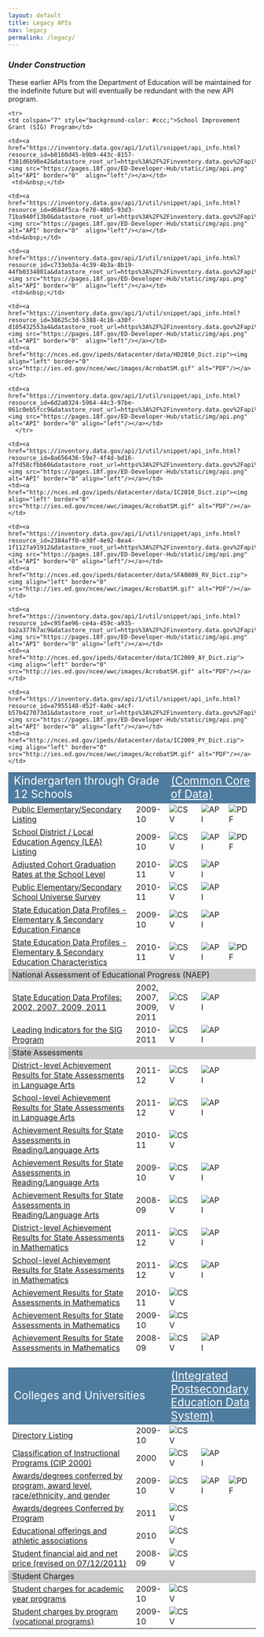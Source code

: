```yaml
---
layout: default
title: Legacy APIs
nav: legacy
permalink: /legacy/
---
```



### _Under Construction_

These earlier APIs from the Department of Education will be maintained for the indefinite future but will eventually be redundant with the new API program.  



<table>
  <tr>
    <td colspan="2" style="background-color: #4e7c9f; font-size: 1.4em; color:#FFF">Kindergarten through Grade 12 Schools</td>
    <td colspan="5" style="background-color: #4e7c9f; font-size: 1.4em; color:#FFF"><a href="http://nces.ed.gov/ccd/" style="color:#FFF">(Common Core of Data)</a></td>
  </tr>
  <tr>
    <td width="50%"><a href="https://inventory.data.gov/dataset/c325a86a-a0da-479d-bb87-cdbf88833b25/resource/102fd9bd-4737-401b-b88f-5c5b0fab94ec">Public Elementary/Secondary Listing</a></td>
    <td width="12%">2009-10</td>
    <td><a href="https://inventory.data.gov/dataset/c325a86a-a0da-479d-bb87-cdbf88833b25/resource/102fd9bd-4737-401b-b88f-5c5b0fab94ec/download/userssharedsdfpublicelementarysecondaryunivsrvy200910.csv"><img src="https://pages.18f.gov/ED-Developer-Hub/static/img/csv.png" alt="CSV" border="0" align="left"/></a></td>
    <td><a href="https://inventory.data.gov/api/1/util/snippet/api_info.html?resource_id=102fd9bd-4737-401b-b88f-5c5b0fab94ec&datastore_root_url=https%3A%2F%2Finventory.data.gov%2Fapi%2Faction"><img src="https://pages.18f.gov/ED-Developer-Hub/static/img/api.png" alt="API" border="0"  align="left"/></a></td>
    <td><a href="http://nces.ed.gov/ccd/pdf/INsc09101a.pdf"><img align="left" border="0" src="http://ies.ed.gov/ncee/wwc/images/AcrobatSM.gif" alt="PDF"/></a></td>
  </tr>
  <tr>
    <td><a href="https://inventory.data.gov/dataset/04da5aea-5366-46d6-92de-1c4901973494/resource/37e62816-d097-42c5-9ec9-6b56abe6c4c9">School District / Local Education Agency (LEA) Listing</a></td>
    <td>2009-10</td>
    <td><a href="https://inventory.data.gov/dataset/04da5aea-5366-46d6-92de-1c4901973494/resource/37e62816-d097-42c5-9ec9-6b56abe6c4c9/download/localeductnagncysdunvsrvydata200910.csv"><img src="https://pages.18f.gov/ED-Developer-Hub/static/img/csv.png" alt="CSV" border="0" align="left"/></a></td>
    <td><a href="https://inventory.data.gov/api/1/util/snippet/api_info.html?resource_id=37e62816-d097-42c5-9ec9-6b56abe6c4c9&datastore_root_url=https%3A%2F%2Finventory.data.gov%2Fapi%2Faction"><img src="https://pages.18f.gov/ED-Developer-Hub/static/img/api.png" alt="API" border="0"  align="left"/></a></td>
    <td><a href="http://nces.ed.gov/ccd/pdf/pau091agen.pdf"><img align="left" border="0" src="http://ies.ed.gov/ncee/wwc/images/AcrobatSM.gif" alt="PDF"/></a></td>
  </tr>
   <tr>
    <td><a href="https://inventory.data.gov/dataset/e0aa37d1-3956-43df-a63d-e14ddd1f8d7f/resource/566c5a0c-0a44-4ada-af54-7b3cd826d306">Adjusted Cohort Graduation Rates at the School Level</a></td>
    <td>2010-11</td>
    <td><a href="https://inventory.data.gov/dataset/e0aa37d1-3956-43df-a63d-e14ddd1f8d7f/resource/566c5a0c-0a44-4ada-af54-7b3cd826d306/download/adjustedcohortgrdtnratesslsy201011.csv"><img src="https://pages.18f.gov/ED-Developer-Hub/static/img/csv.png" alt="CSV" border="0" align="left"/></a></td>
    <td><a href="https://inventory.data.gov/api/1/util/snippet/api_info.html?resource_id=566c5a0c-0a44-4ada-af54-7b3cd826d306&datastore_root_url=https%3A%2F%2Finventory.data.gov%2Fapi%2Faction"><img src="https://pages.18f.gov/ED-Developer-Hub/static/img/api.png" alt="API" border="0"  align="left"/></a></td>
    <td>&nbsp;</td>
  </tr>

  <tr>
    <td><a href="https://inventory.data.gov/dataset/856103e8-8421-4064-bfe2-bb24f16b312d/resource/6c334124-f07f-4791-9fc6-d7f95eb9e7f5">Public Elementary/Secondary School Universe Survey</a></td>
    <td>2010-11</td>
    <td><a href="https://inventory.data.gov/dataset/856103e8-8421-4064-bfe2-bb24f16b312d/resource/6c334124-f07f-4791-9fc6-d7f95eb9e7f5/download/ncesccdpessunivsrvydata201011.csv" alt="CSV" border="0" align="left"><img src="https://pages.18f.gov/ED-Developer-Hub/static/img/csv.png" alt="CSV" border="0" align="left"/></a></td>
    <td><a href="https://inventory.data.gov/api/1/util/snippet/api_info.html?resource_id=6c334124-f07f-4791-9fc6-d7f95eb9e7f5&datastore_root_url=https%3A%2F%2Finventory.data.gov%2Fapi%2Faction"><img src="https://pages.18f.gov/ED-Developer-Hub/static/img/api.png" alt="API" border="0"  align="left"/></a></td>
     <td>&nbsp;</td>
  </tr>
  
  <tr>
    <td><a href="https://inventory.data.gov/dataset/625c4581-f3f9-4479-afaf-249901fb8025/resource/4dabce7c-756b-44d3-ac41-dfd162dfa93e">State Education Data Profiles - Elementary & Secondary Education Finance</a></td>
    <td>2009-10</td>
    <td><a href="https://inventory.data.gov/dataset/625c4581-f3f9-4479-afaf-249901fb8025/resource/4dabce7c-756b-44d3-ac41-dfd162dfa93e/download/userssharedsdfncessedpesedctnfinanceccd20092010.csv"><img src="https://pages.18f.gov/ED-Developer-Hub/static/img/csv.png" alt="CSV" border="0" align="left"/></a></td>
    <td><a href="https://inventory.data.gov/api/1/util/snippet/api_info.html?resource_id=4dabce7c-756b-44d3-ac41-dfd162dfa93e&datastore_root_url=https%3A%2F%2Finventory.data.gov%2Fapi%2Faction"><img src="https://pages.18f.gov/ED-Developer-Hub/static/img/api.png" alt="API" border="0"  align="left"/></a></td>
     <td>&nbsp;</td>
  </tr>
  
  <tr>
    <td><a href="https://inventory.data.gov/dataset/7c79adce-d0ac-4916-937d-1acad48dde27/resource/ea8517bd-a950-482a-bb63-e40736bbd7a4">State Education Data Profiles - Elementary & Secondary Education Characteristics</a></td>
    <td>2010-11</td>
    <td><a href="https://inventory.data.gov/dataset/7c79adce-d0ac-4916-937d-1acad48dde27/resource/ea8517bd-a950-482a-bb63-e40736bbd7a4/download/userssharedsdfncessedpesedctnchrstcsccd20102011.csv"><img src="https://pages.18f.gov/ED-Developer-Hub/static/img/csv.png" alt="CSV" border="0" align="left"/></a></td>
    <td><a href="https://inventory.data.gov/api/1/util/snippet/api_info.html?resource_id=ea8517bd-a950-482a-bb63-e40736bbd7a4&datastore_root_url=https%3A%2F%2Finventory.data.gov%2Fapi%2Faction"><img src="https://pages.18f.gov/ED-Developer-Hub/static/img/api.png" alt="API" border="0"  align="left"/></a></td>
    <td><a href="https://explore.data.gov/api/views/vi5x-f3ti/rows.pdf?accessType=DOWNLOAD"><img align="left" border="0" src="http://ies.ed.gov/ncee/wwc/images/AcrobatSM.gif" alt="PDF"/></a></td>
  </tr>
  
  <tr>
    <td colspan="7" style="background-color: #ccc;">National Assessment of Educational Progress (NAEP)</td>
  </tr>
   <tr>
    <td><a href="https://inventory.data.gov/dataset/c25ae6bf-66c3-4a7d-867f-2cceeba5c039/resource/c9a98ee3-e3b3-4b0b-ac26-8378c18b4550">State Education Data Profiles: 2002, 2007, 2009, 2011</a></td>
    <td>2002, 2007, 2009, 2011</td>
    <td><a href="https://inventory.data.gov/dataset/c25ae6bf-66c3-4a7d-867f-2cceeba5c039/resource/c9a98ee3-e3b3-4b0b-ac26-8378c18b4550/download/userssharedsdfncessedpnaep2002200720092011.csv"><img src="https://pages.18f.gov/ED-Developer-Hub/static/img/csv.png" alt="CSV" border="0" align="left"/></a></td>
    <td><a href="https://inventory.data.gov/api/1/util/snippet/api_info.html?resource_id=c9a98ee3-e3b3-4b0b-ac26-8378c18b4550&datastore_root_url=https%3A%2F%2Finventory.data.gov%2Fapi%2Faction"><img src="https://pages.18f.gov/ED-Developer-Hub/static/img/api.png" alt="API" border="0"  align="left"/></a></td>
    <td>&nbsp;</td>
  </tr>
  
    <tr>
    <td colspan="7" style="background-color: #ccc;">School Improvement Grant (SIG) Program</td>
  </tr>
   <tr>
    <td><a href="https://inventory.data.gov/dataset/27a1a391-a8fa-46dc-bcae-a23ba741cb78/resource/d7c214da-cb07-4437-a6f4-ba89d1d9aca3">Leading Indicators for the SIG Program</a></td>
    <td>2010-2011</td>
    <td><a href="https://inventory.data.gov/dataset/27a1a391-a8fa-46dc-bcae-a23ba741cb78/resource/d7c214da-cb07-4437-a6f4-ba89d1d9aca3/download/userssharedsdfleadingindtrsschlimprvgrntprogsy201011.csv"><img src="https://pages.18f.gov/ED-Developer-Hub/static/img/csv.png" alt="CSV" border="0" align="left"/></a></td>
    <td><a href="https://inventory.data.gov/api/1/util/snippet/api_info.html?resource_id=d7c214da-cb07-4437-a6f4-ba89d1d9aca3&datastore_root_url=https%3A%2F%2Finventory.data.gov%2Fapi%2Faction"><img src="https://pages.18f.gov/ED-Developer-Hub/static/img/api.png" alt="API" border="0"  align="left"/></a></td>
    <td>&nbsp;</td>
  </tr>
  
  <tr>
    <td colspan="7" style="background-color: #ccc;">State Assessments</td>
  </tr>

<tr>
<td><a href="https://inventory.data.gov/dataset/e4b3ce38-c0e2-45c1-97b4-73f6a467e801/resource/7c9a1737-5501-492a-8d23-99e1501e9e0b">District-level Achievement Results for State Assessments in Language Arts</a></td>
<td>2011-12</td>
<td><a href="https://inventory.data.gov/dataset/e4b3ce38-c0e2-45c1-97b4-73f6a467e801/resource/7c9a1737-5501-492a-8d23-99e1501e9e0b/download/userssharedsdfleaachvrsltsassessrlasy201112.csv"><img src="https://pages.18f.gov/ED-Developer-Hub/static/img/csv.png" alt="CSV" border="0" align="left"/></a></td>
<td><a href="https://inventory.data.gov/api/1/util/snippet/api_info.html?resource_id=7c9a1737-5501-492a-8d23-99e1501e9e0b&datastore_root_url=https%3A%2F%2Finventory.data.gov%2Fapi%2Faction"><img src="https://pages.18f.gov/ED-Developer-Hub/static/img/api.png" alt="API" border="0"  align="left"/></a></td>
 <td>&nbsp;</td>
</tr>

<tr>
<td><a href="https://inventory.data.gov/dataset/e1f06719-f437-431c-8a52-d7706b7791aa/resource/5a238416-a57d-4c73-8c3c-e3bd1d0d7cb7
">School-level Achievement Results for State Assessments in Language Arts</a></td>
<td>2011-12</td>
<td><a href="https://inventory.data.gov/dataset/e1f06719-f437-431c-8a52-d7706b7791aa/resource/5a238416-a57d-4c73-8c3c-e3bd1d0d7cb7/download/userssharedsdfachvmntrsltsstateassmtsrlasy201112.csv"><img src="https://pages.18f.gov/ED-Developer-Hub/static/img/csv.png" alt="CSV" border="0" align="left"/></a></td>
<td><a href="https://inventory.data.gov/api/1/util/snippet/api_info.html?resource_id=5a238416-a57d-4c73-8c3c-e3bd1d0d7cb7&datastore_root_url=https%3A%2F%2Finventory.data.gov%2Fapi%2Faction"><img src="https://pages.18f.gov/ED-Developer-Hub/static/img/api.png" alt="API" border="0"  align="left"/></a></td>
 <td>&nbsp;</td>
</tr>



   <tr>
    <td><a href="https://inventory.data.gov/dataset/d1f40ea1-0cda-49e1-8d12-3128c115db20/resource/b8160d45-b9b9-443c-8157-f381d6b90e42">Achievement Results for State Assessments in Reading/Language Arts</a></td>
    <td>2010-11</td>
    <td><a href="https://inventory.data.gov/dataset/d1f40ea1-0cda-49e1-8d12-3128c115db20/resource/b8160d45-b9b9-443c-8157-f381d6b90e42/download/achvmntrsltsstateassmtsrlasy201011.csv"><img src="https://pages.18f.gov/ED-Developer-Hub/static/img/csv.png" alt="CSV" border="0" align="left"/></a></td>
   
    <td><a href="https://inventory.data.gov/api/1/util/snippet/api_info.html?resource_id=b8160d45-b9b9-443c-8157-f381d6b90e42&datastore_root_url=https%3A%2F%2Finventory.data.gov%2Fapi%2Faction"><img src="https://pages.18f.gov/ED-Developer-Hub/static/img/api.png" alt="API" border="0"  align="left"/></a></td>
     <td>&nbsp;</td>
  </tr>
   <tr>
    <td><a href="https://inventory.data.gov/dataset/d1f40ea1-0cda-49e1-8d12-3128c115db20/resource/b8160d45-b9b9-443c-8157-f381d6b90e42">Achievement Results for State Assessments in Reading/Language Arts</a></td>
    <td>2009-10</td>
    <td><a href="https://inventory.data.gov/dataset/47620f0a-dd76-4fcc-915a-88cfdb2e32cf/resource/ede08664-bd3a-4f05-92ed-3caefc5c3584/download/userssharedsdfachvmntrsltsstateassmtsrlasy200910.csv"><img src="https://pages.18f.gov/ED-Developer-Hub/static/img/csv.png" alt="CSV" border="0" align="left"/></a></td>
       <td><a href="https://inventory.data.gov/api/1/util/snippet/api_info.html?resource_id=ede08664-bd3a-4f05-92ed-3caefc5c3584&datastore_root_url=https%3A%2F%2Finventory.data.gov%2Fapi%2Faction"><img src="https://pages.18f.gov/ED-Developer-Hub/static/img/api.png" alt="API" border="0"  align="left"/></a></td>
      <td>&nbsp;</td>
  </tr>
   <tr>
    <td><a href="https://inventory.data.gov/dataset/ceddd972-83af-4ee8-93b0-db087d7883f7/resource/d00b9f82-fcfb-46f2-8c15-7208cfd9a0b4">Achievement Results for State Assessments in Reading/Language Arts</a></td>
    <td>2008-09</td>
    <td><a href="https://inventory.data.gov/dataset/ceddd972-83af-4ee8-93b0-db087d7883f7/resource/d00b9f82-fcfb-46f2-8c15-7208cfd9a0b4/download/achvmntrsltsstateassmtsrlasy200809.csv"><img src="https://pages.18f.gov/ED-Developer-Hub/static/img/csv.png" alt="CSV" border="0" align="left"/></a></td>
        <td><a href="https://inventory.data.gov/api/1/util/snippet/api_info.html?resource_id=d00b9f82-fcfb-46f2-8c15-7208cfd9a0b4&datastore_root_url=https%3A%2F%2Finventory.data.gov%2Fapi%2Faction"><img src="https://pages.18f.gov/ED-Developer-Hub/static/img/api.png" alt="API" border="0"  align="left"/></a></td>
    <td>&nbsp;</td>
  </tr>


<tr>
<td><a href="https://inventory.data.gov/dataset/53266ad7-8fc0-4929-b4be-fb93772bd441/resource/b4e7f148-3afc-4782-84a3-dfaca3156e8b">District-level Achievement Results for State Assessments in Mathematics</a></td>
<td>2011-12</td>
<td><a href="https://inventory.data.gov/dataset/53266ad7-8fc0-4929-b4be-fb93772bd441/resource/b4e7f148-3afc-4782-84a3-dfaca3156e8b/download/userssharedsdflealvlachvmntrsltsforstateassmntsinmathssy201112.csv"><img src="https://pages.18f.gov/ED-Developer-Hub/static/img/csv.png" alt="CSV" border="0" align="left"/></a></td>
<td><a href="https://inventory.data.gov/api/1/util/snippet/api_info.html?resource_id=b4e7f148-3afc-4782-84a3-dfaca3156e8b&datastore_root_url=https%3A%2F%2Finventory.data.gov%2Fapi%2Faction"><img src="https://pages.18f.gov/ED-Developer-Hub/static/img/api.png" alt="API" border="0"  align="left"/></a></td>
 <td>&nbsp;</td>
</tr>

<tr>
<td><a href="https://inventory.data.gov/dataset/cee9d558-313f-41f7-8955-1d6e4df3a2dc/resource/0f696b5b-129c-4a83-93af-662f5f8162f4">School-level Achievement Results for State Assessments in Mathematics</a></td>
<td>2011-12</td>
<td><a href="https://inventory.data.gov/dataset/cee9d558-313f-41f7-8955-1d6e4df3a2dc/resource/0f696b5b-129c-4a83-93af-662f5f8162f4/download/userssharedsdfachvmntrsltsstateassmtsmathssy201112.csv"><img src="https://pages.18f.gov/ED-Developer-Hub/static/img/csv.png" alt="CSV" border="0" align="left"/></a></td>
<td><a href="https://inventory.data.gov/api/1/util/snippet/api_info.html?resource_id=0f696b5b-129c-4a83-93af-662f5f8162f4&datastore_root_url=https%3A%2F%2Finventory.data.gov%2Fapi%2Faction"><img src="https://pages.18f.gov/ED-Developer-Hub/static/img/api.png" alt="API" border="0"  align="left"/></a></td>
<td>&nbsp;</td>
</tr>

   <tr>
    <td><a href="https://inventory.data.gov/dataset/d78fbf42-64ed-4988-ba19-c8b9d83a960e/resource/d684f5ca-fe78-40b5-93d3-71ba940f13b0">Achievement Results for State Assessments in Mathematics</a></td>
    <td>2010-11</td>
    <td><a href="https://inventory.data.gov/dataset/d78fbf42-64ed-4988-ba19-c8b9d83a960e/resource/d684f5ca-fe78-40b5-93d3-71ba940f13b0/download/achvmntrsltsstateassmtsmathssy201011.csv"><img src="https://pages.18f.gov/ED-Developer-Hub/static/img/csv.png" alt="CSV" border="0" align="left"/></a></td>
    
    <td><a href="https://inventory.data.gov/api/1/util/snippet/api_info.html?resource_id=d684f5ca-fe78-40b5-93d3-71ba940f13b0&datastore_root_url=https%3A%2F%2Finventory.data.gov%2Fapi%2Faction"><img src="https://pages.18f.gov/ED-Developer-Hub/static/img/api.png" alt="API" border="0"  align="left"/></a></td>
    <td>&nbsp;</td>
  </tr>
   <tr>
    <td><a href="https://inventory.data.gov/dataset/24675c4c-b470-4c34-94d5-02fe9a661767/resource/c733eb3a-4c39-4b3a-8b19-44fb0334001a">Achievement Results for State Assessments in Mathematics</a></td>
    <td>2009-10</td>
    <td><a href="https://inventory.data.gov/dataset/24675c4c-b470-4c34-94d5-02fe9a661767/resource/c733eb3a-4c39-4b3a-8b19-44fb0334001a/download/userssharedsdfachvmntrsltsstateassmtsmathssy200910.csv"><img src="https://pages.18f.gov/ED-Developer-Hub/static/img/csv.png" alt="CSV" border="0" align="left"/></a></td>
    
    <td><a href="https://inventory.data.gov/api/1/util/snippet/api_info.html?resource_id=c733eb3a-4c39-4b3a-8b19-44fb0334001a&datastore_root_url=https%3A%2F%2Finventory.data.gov%2Fapi%2Faction"><img src="https://pages.18f.gov/ED-Developer-Hub/static/img/api.png" alt="API" border="0"  align="left"/></a></td>
     <td>&nbsp;</td>
  </tr>
   <tr>
    <td><a href="https://inventory.data.gov/dataset/4165d446-3bdf-4b8e-9310-ffe34737c19e/resource/89fec729-9ab9-43d5-8dcd-e65dfab2a17c">Achievement Results for State Assessments in Mathematics</a></td>
    <td>2008-09</td>
    <td><a href="https://inventory.data.gov/dataset/4165d446-3bdf-4b8e-9310-ffe34737c19e/resource/89fec729-9ab9-43d5-8dcd-e65dfab2a17c/download/achvmntrsltsstateassmtsmathssy200809.csv"><img src="https://pages.18f.gov/ED-Developer-Hub/static/img/csv.png" alt="CSV" border="0" align="left"/></a></td>
        <td><a href="https://inventory.data.gov/api/1/util/snippet/api_info.html?resource_id=89fec729-9ab9-43d5-8dcd-e65dfab2a17c&datastore_root_url=https%3A%2F%2Finventory.data.gov%2Fapi%2Faction"><img src="https://pages.18f.gov/ED-Developer-Hub/static/img/api.png" alt="API" border="0"  align="left"/></a></td>
     <td>&nbsp;</td>
  </tr>
  <tr>
    <td>&nbsp;</td>
  </tr>
  <tr>
    <td colspan="2" style="background-color: #4e7c9f; font-size: 1.4em; color:#FFF">Colleges and Universities</td>
    <td colspan="5" style="background-color: #4e7c9f; font-size: 1.4em; color:#FFF"><a href="http://nces.ed.gov/ipeds/" style="color:#FFF">(Integrated Postsecondary Education Data System)</a></td>
  </tr>
  <tr>
    <td><a href="https://inventory.data.gov/dataset/032e19b4-5a90-41dc-83ff-6e4cd234f565/resource/38625c3d-5388-4c16-a30f-d105432553a4">Directory Listing</a><br/></td>
    <td>2009-10</td>
    <td><a href="https://inventory.data.gov/dataset/032e19b4-5a90-41dc-83ff-6e4cd234f565/resource/38625c3d-5388-4c16-a30f-d105432553a4/download/postscndryunivsrvy2013dirinfo.csv"><img src="https://pages.18f.gov/ED-Developer-Hub/static/img/csv.png" alt="CSV" border="0" align="left"/></a></td>
    
    <td><a href="https://inventory.data.gov/api/1/util/snippet/api_info.html?resource_id=38625c3d-5388-4c16-a30f-d105432553a4&datastore_root_url=https%3A%2F%2Finventory.data.gov%2Fapi%2Faction"><img src="https://pages.18f.gov/ED-Developer-Hub/static/img/api.png" alt="API" border="0"  align="left"/></a></td>
    <td><a href="http://nces.ed.gov/ipeds/datacenter/data/HD2010_Dict.zip"><img align="left" border="0" src="http://ies.ed.gov/ncee/wwc/images/AcrobatSM.gif" alt="PDF"/></a></td>
  </tr>
  
  <tr>
    <td><a href="https://inventory.data.gov/dataset/b06ca923-ec64-4000-a9e1-86216bb3907d/resource/6fa1786f-ef01-4471-b033-aea7a7169e6c">Classification of Instructional Programs (CIP 2000)</a><br/></td>
    <td>2000</td>
    <td><a href="https://inventory.data.gov/dataset/b06ca923-ec64-4000-a9e1-86216bb3907d/resource/6fa1786f-ef01-4471-b033-aea7a7169e6c/download/userssharedsdfncescip2000.csv"><img src="https://pages.18f.gov/ED-Developer-Hub/static/img/csv.png" alt="CSV" border="0" align="left"/></a></td>
        <td><a href="https://inventory.data.gov/api/1/util/snippet/api_info.html?resource_id=6fa1786f-ef01-4471-b033-aea7a7169e6c&datastore_root_url=https%3A%2F%2Finventory.data.gov%2Fapi%2Faction"><img src="https://pages.18f.gov/ED-Developer-Hub/static/img/api.png" alt="API" border="0"  align="left"/></a></td>
     <td>&nbsp;</td>
  </tr>
  <tr>
    <td><a href="https://inventory.data.gov/dataset/c44c10ef-4dff-4f15-a3bb-2847f5d70a59/resource/ec830504-afb7-499e-bb97-406388bc6078">Awards/degrees conferred by program, award level, race/ethnicity, and gender</a></td>
    <td>2009-10</td>
    <td><a href="https://inventory.data.gov/dataset/c44c10ef-4dff-4f15-a3bb-2847f5d70a59/resource/ec830504-afb7-499e-bb97-406388bc6078/download/userssharedsdfpostscndryunivsrvy10adcprodalreg.csv"><img src="https://pages.18f.gov/ED-Developer-Hub/static/img/csv.png" alt="CSV" border="0" align="left"/></a><br/></td>
        <td><a href="https://inventory.data.gov/api/1/util/snippet/api_info.html?resource_id=ec830504-afb7-499e-bb97-406388bc6078&datastore_root_url=https%3A%2F%2Finventory.data.gov%2Fapi%2Faction"><img src="https://pages.18f.gov/ED-Developer-Hub/static/img/api.png" alt="API" border="0" align="left"/></a></td>
    <td><a href="http://nces.ed.gov/ipeds/datacenter/data/C2010_A_Dict.zip"><img align="left" border="0" src="http://ies.ed.gov/ncee/wwc/images/AcrobatSM.gif" alt="PDF"/></a></td>
  </tr>
    <tr>
    <td><a href="https://inventory.data.gov/dataset/1e63afca-9587-4b72-aa05-a7f597e9305b/resource/6d2a0324-5964-44c3-97be-061c0eb5fcc9">Awards/degrees Conferred by Program</a></td>
    <td>2011</td>
    <td><a href="https://inventory.data.gov/dataset/1e63afca-9587-4b72-aa05-a7f597e9305b/resource/6d2a0324-5964-44c3-97be-061c0eb5fcc9/download/userssharedsdfncesipedsawardsdegreecnfrdbyprog2011.csv"><img src="https://pages.18f.gov/ED-Developer-Hub/static/img/csv.png" alt="CSV" border="0" align="left"/></a><br/></td>
   
    <td><a href="https://inventory.data.gov/api/1/util/snippet/api_info.html?resource_id=6d2a0324-5964-44c3-97be-061c0eb5fcc9&datastore_root_url=https%3A%2F%2Finventory.data.gov%2Fapi%2Faction"><img src="https://pages.18f.gov/ED-Developer-Hub/static/img/api.png" alt="API" border="0" align="left"/></a></td>
      </tr>
  <tr>
    <td><a href="https://inventory.data.gov/dataset/fb384d70-fff0-4bed-802c-935875500206/resource/8a656436-59e7-4f4d-bd16-a7fd58cfbb60">Educational offerings and athletic associations</a></td>
    <td>2010</td>
    <td><a href="https://inventory.data.gov/dataset/fb384d70-fff0-4bed-802c-935875500206/resource/8a656436-59e7-4f4d-bd16-a7fd58cfbb60/download/postscndryunivsrvy2010edctnoffrngsaaupdated.csv"><img src="https://pages.18f.gov/ED-Developer-Hub/static/img/csv.png" alt="CSV" border="0" align="left"/></a></td>
   
    <td><a href="https://inventory.data.gov/api/1/util/snippet/api_info.html?resource_id=8a656436-59e7-4f4d-bd16-a7fd58cfbb60&datastore_root_url=https%3A%2F%2Finventory.data.gov%2Fapi%2Faction"><img src="https://pages.18f.gov/ED-Developer-Hub/static/img/api.png" alt="API" border="0" align="left"/></a></td>
    <td><a href="http://nces.ed.gov/ipeds/datacenter/data/IC2010_Dict.zip"><img align="left" border="0" src="http://ies.ed.gov/ncee/wwc/images/AcrobatSM.gif" alt="PDF"/></a></td>

  </tr>
  
  <tr>
    <td><a href="https://inventory.data.gov/dataset/d3c1aa87-e6ba-4963-9d8d-43f2417d3925/resource/2384aff0-e30f-4e92-8ea4-1f1127a91912">Student financial aid and net price (revised on 07/12/2011)</a></td>
    <td>2008-09</td>
    <td><a href="https://inventory.data.gov/dataset/d3c1aa87-e6ba-4963-9d8d-43f2417d3925/resource/2384aff0-e30f-4e92-8ea4-1f1127a91912/download/userssharedsdfpostscndryunivsrvy2009sfanp200809.csv"><img src="https://pages.18f.gov/ED-Developer-Hub/static/img/csv.png" alt="CSV" border="0" align="left"/></a></td>
    
    <td><a href="https://inventory.data.gov/api/1/util/snippet/api_info.html?resource_id=2384aff0-e30f-4e92-8ea4-1f1127a91912&datastore_root_url=https%3A%2F%2Finventory.data.gov%2Fapi%2Faction"><img src="https://pages.18f.gov/ED-Developer-Hub/static/img/api.png" alt="API" border="0" align="left"/></a></td>
    <td><a href="http://nces.ed.gov/ipeds/datacenter/data/SFA0809_RV_Dict.zip"><img align="left" border="0" src="http://ies.ed.gov/ncee/wwc/images/AcrobatSM.gif" alt="PDF"/></a></td>

  </tr>
  
  <tr>
    <td colspan="7" style="background-color: #ccc;">Student Charges</td>
  </tr>
  <tr>
    <td><a href="https://inventory.data.gov/dataset/5745c647-df74-451e-a62f-b02920daed31/resource/c95fae96-ce4a-459c-a935-ba2a37767ac9">Student charges for academic year programs</a></td>
    <td>2009-10</td>
    <td><a href="https://inventory.data.gov/dataset/5745c647-df74-451e-a62f-b02920daed31/resource/c95fae96-ce4a-459c-a935-ba2a37767ac9/download/postscndryunivsrvy2010stdntchrgsayprogupdated.csv"><img src="https://pages.18f.gov/ED-Developer-Hub/static/img/csv.png" alt="CSV" border="0" align="left"/></a></td>
   
    <td><a href="https://inventory.data.gov/api/1/util/snippet/api_info.html?resource_id=c95fae96-ce4a-459c-a935-ba2a37767ac9&datastore_root_url=https%3A%2F%2Finventory.data.gov%2Fapi%2Faction"><img src="https://pages.18f.gov/ED-Developer-Hub/static/img/api.png" alt="API" border="0" align="left"/></a></td>
    <td><a href="http://nces.ed.gov/ipeds/datacenter/data/IC2009_AY_Dict.zip"><img align="left" border="0" src="http://ies.ed.gov/ncee/wwc/images/AcrobatSM.gif" alt="PDF"/></a></td>

  </tr>
  <tr>
    <td><a href="https://inventory.data.gov/dataset/940cfd88-95e7-44ec-be9e-5dc1ce98c745/resource/a7955148-d52f-4a0c-a4cf-b57b427073d1">Student charges by program (vocational programs)</a></td>
    <td>2009-10</td>
    <td><a href="https://inventory.data.gov/dataset/940cfd88-95e7-44ec-be9e-5dc1ce98c745/resource/a7955148-d52f-4a0c-a4cf-b57b427073d1/download/postscndryunivsrvy2010stdntchrgsprogvpupdated.csv"><img src="https://pages.18f.gov/ED-Developer-Hub/static/img/csv.png" alt="CSV" border="0" align="left"/></a></td>
    
    <td><a href="https://inventory.data.gov/api/1/util/snippet/api_info.html?resource_id=a7955148-d52f-4a0c-a4cf-b57b427073d1&datastore_root_url=https%3A%2F%2Finventory.data.gov%2Fapi%2Faction"><img src="https://pages.18f.gov/ED-Developer-Hub/static/img/api.png" alt="API" border="0" align="left"/></a></td>
    <td><a href="http://nces.ed.gov/ipeds/datacenter/data/IC2009_PY_Dict.zip"><img align="left" border="0" src="http://ies.ed.gov/ncee/wwc/images/AcrobatSM.gif" alt="PDF"/></a></td>

